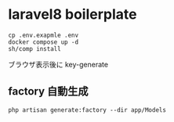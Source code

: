# laravel8 boilerplate

```
cp .env.exapmle .env
docker compose up -d
sh/comp install
```
ブラウザ表示後に key-generate

## factory 自動生成
```
php artisan generate:factory --dir app/Models
```
